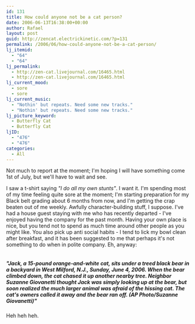 ```yaml
---
id: 131
title: How could anyone not be a cat person?
date: 2006-06-13T16:38:00+00:00
author: Rafael
layout: post
guid: http://zencat.electrickinetic.com/?p=131
permalink: /2006/06/how-could-anyone-not-be-a-cat-person/
lj_itemid:
  - "64"
  - "64"
lj_permalink:
  - http://zen-cat.livejournal.com/16465.html
  - http://zen-cat.livejournal.com/16465.html
lj_current_mood:
  - sore
  - sore
lj_current_music:
  - "Nothin' but repeats. Need some new tracks."
  - "Nothin' but repeats. Need some new tracks."
lj_picture_keyword:
  - Butterfly Cat
  - Butterfly Cat
ljID:
  - "476"
  - "476"
categories:
  - All
---
```

Not much to report at the moment; I'm hoping I will have something come 1st of July, but we'll have to wait and see.

I saw a t-shirt saying <i>"I do all my own stunts"</i>. I want it. I'm spending most of my time feeling quite sore at the moment; I'm starting preparation for my Black belt grading about 6 months from now, and I'm getting the crap beaten out of me weekly. Awfully character-building stuff, I suppose. I've had a house guest staying with me who has recently departed - I've enjoyed having the company for the past month. Having your own place is nice, but you tend not to spend as much time around other people as you might like. You also pick up anti social habits - I tend to lick my bowl clean after breakfast, and it has been suggested to me that perhaps it's not something to do when in polite company. Eh, anyway:

<center>
<img src="http://img.photobucket.com/albums/v384/zen_cat/jack.jpg" alt="" /></center>
<h5>"Jack, a 15-pound orange-and-white cat, sits under a treed black bear in a backyard in West Milford, N.J., Sunday, June 4, 2006. When the bear climbed down, the cat chased it up another nearby tree. Neighbor Suzanne Giovanetti thought Jack was simply looking up at the bear, but soon realized the much larger animal was afraid of the hissing cat. The cat's owners called it away and the bear ran off. (AP Photo/Suzanne Giovanetti)"</h5>
Heh heh heh. 